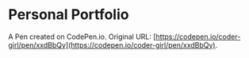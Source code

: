 # Personal Portfolio

A Pen created on CodePen.io. Original URL: [https://codepen.io/coder-girl/pen/xxdBbQy](https://codepen.io/coder-girl/pen/xxdBbQy).


